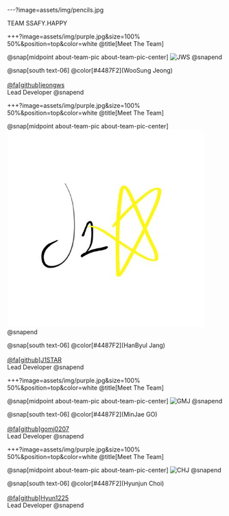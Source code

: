 ---?image=assets/img/pencils.jpg

TEAM SSAFY.HAPPY

+++?image=assets/img/purple.jpg&size=100% 50%&position=top&color=white @title[Meet The Team]

@snap[midpoint about-team-pic about-team-pic-center]
![JWS](assets/img/정우성.이미지)
@snapend

@snap[south text-06]
@color[#4487F2](WooSung Jeong)
<br><br>
[@fa[github]jeongws](https://github.com/jeongws)
<br>
Lead Developer
@snapend

+++?image=assets/img/purple.jpg&size=100% 50%&position=top&color=white @title[Meet The Team]

@snap[midpoint about-team-pic about-team-pic-center]
![J1STAR](assets/img/j1star.jpeg)
@snapend

@snap[south text-06]
@color[#4487F2](HanByul Jang)
<br><br>
[@fa[github]J1STAR](https://github.com/J1STAR)
<br>
Lead Developer
@snapend

+++?image=assets/img/purple.jpg&size=100% 50%&position=top&color=white @title[Meet The Team]

@snap[midpoint about-team-pic about-team-pic-center]
![GMJ](assets/img/고민재.이미지)
@snapend

@snap[south text-06]
@color[#4487F2](MinJae GO)
<br><br>
[@fa[github]gomj0207](https://github.com/gomj0207)
<br>
Lead Developer
@snapend

+++?image=assets/img/purple.jpg&size=100% 50%&position=top&color=white @title[Meet The Team]

@snap[midpoint about-team-pic about-team-pic-center]
![CHJ](assets/img/최현준.이미지)
@snapend

@snap[south text-06]
@color[#4487F2](Hyunjun Choi)
<br><br>
[@fa[github]Hyun1225](https://github.com/Hyun1225)
<br>
Lead Developer
@snapend
